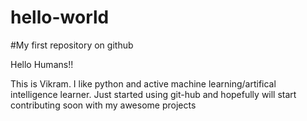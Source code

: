 # hello-world
#My first repository on github

Hello Humans!!

This is Vikram. I like python and active machine learning/artifical intelligence learner. Just started using git-hub and hopefully will start contributing soon with my awesome projects
